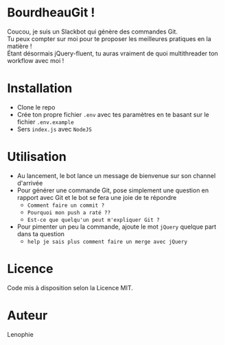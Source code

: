 # BourdheauGit !

Coucou, je suis un Slackbot qui génère des commandes Git.  
Tu peux compter sur moi pour te proposer les meilleures pratiques en la matière !  
Étant désormais jQuery-fluent, tu auras vraiment de quoi multithreader ton workflow avec moi !

# Installation

* Clone le repo
* Crée ton propre fichier ```.env``` avec tes paramètres en te basant sur le fichier ```.env.example```
* Sers ```index.js``` avec ```NodeJS```

# Utilisation

* Au lancement, le bot lance un message de bienvenue sur son channel d'arrivée
* Pour générer une commande Git, pose simplement une question en rapport avec Git et le bot se fera une joie de te répondre
    * ```Comment faire un commit ?```
    * ```Pourquoi mon push a raté ??```
    * ```Est-ce que quelqu'un peut m'expliquer Git ?```
* Pour pimenter un peu la commande, ajoute le mot ```jQuery``` quelque part dans ta question
    * ```help je sais plus comment faire un merge avec jQuery```

# Licence

Code mis à disposition selon la Licence MIT.

# Auteur

Lenophie